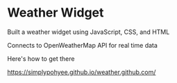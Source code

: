 # Weather Widget

Built a weather widget using JavaScript, CSS, and HTML

Connects to OpenWeatherMap API for real time data

Here's how to get there

https://simplypohyee.github.io/weather.github.com/
